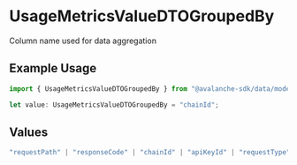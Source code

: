 # UsageMetricsValueDTOGroupedBy

Column name used for data aggregation

## Example Usage

```typescript
import { UsageMetricsValueDTOGroupedBy } from "@avalanche-sdk/data/models/components";

let value: UsageMetricsValueDTOGroupedBy = "chainId";
```

## Values

```typescript
"requestPath" | "responseCode" | "chainId" | "apiKeyId" | "requestType" | "None"
```
